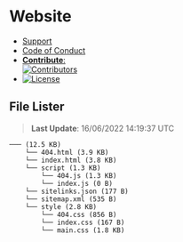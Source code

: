 # Website

- [Support](https://github.com/Wixonic/Website/blob/Default/.github/SUPPORT.md)
- [Code of Conduct](https://github.com/Wixonic/Website/blob/Default/.github/CODE_OF_CONDUCT.md)
- [**Contribute**:<br />![Contributors](https://img.shields.io/github/contributors/Wixonic/Website?color=%2308F&label=Contributors)](https://github.com/Wixonic/Website/blob/Default/.github/CONTRIBUTING.md)
- [![License](https://img.shields.io/github/license/Wixonic/Website?color=%23555&label=License)](https://github.com/Wixonic/Website/blob/Default/LICENSE.txt)

## File Lister
<!-- File Lister Display -->
> **Last Update**: 16/06/2022 14:19:37 UTC

```
─── (12.5 KB) 
    └── 404.html (3.9 KB)
    └── index.html (3.8 KB)
    └── script (1.3 KB) 
        └── 404.js (1.3 KB)
        └── index.js (0 B)
    └── sitelinks.json (177 B)
    └── sitemap.xml (535 B)
    └── style (2.8 KB) 
        └── 404.css (856 B)
        └── index.css (167 B)
        └── main.css (1.8 KB)
```
<!-- File Lister Display -->
